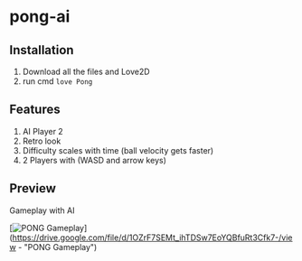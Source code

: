 # pong-ai

## Installation
1. Download all the files and Love2D
2. run cmd `love Pong`

## Features

1. AI Player 2
2. Retro look
3. Difficulty scales with time (ball velocity gets faster)
4. 2 Players with (WASD and arrow keys)

## Preview
Gameplay with AI

[![PONG Gameplay](https://user-images.githubusercontent.com/25385289/198553764-360bd4ab-3153-466c-a182-29ddbd86f2ed.png)](https://drive.google.com/file/d/1OZrF7SEMt_ihTDSw7EoYQBfuRt3Cfk7-/view - "PONG Gameplay")

